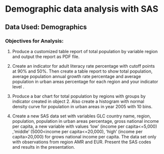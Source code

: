 
# Demographic data analysis with SAS
## Data Used: Demographics
### Objectives for Analysis:
1. Produce a customized table report of total population by variable region and output the report as PDF file.

2. Create an indicator for adult literacy rate percentage with cutoff points at 90% and 50%. Then create a table report to show total population, average population annual growth rate percentage and average population in urban areas percentage for each region and your indicator level .

3. Produce a bar chart for total population by regions with groups by indicator created in object 2. Also create a histogram with normal density curve for population in urban areas in year 2005 with 10 bins.

4. Create a new SAS data set with variables GLC country name, region, population, population in urban areas percentage, gross national income per capita, a new variable with values ‘low’ (income  per capita<=5,000) ,‘middle’ (5000<income per capita<=20,000), ‘high’ (income per capita>20,000) for grows national income per capita. The data set only with observations from region AMR and EUR. Present the SAS codes and results in the presentation.
